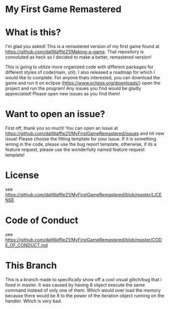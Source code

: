 # My First Game Remastered

# What is this?
I'm glad you asked! This is a remastered version of my first game found at https://github.com/datWaffle21/Making-a-game. That repository is convoluted as heck so I decided to make a better, remastered version!

This is going to utilize more organized code with different packages for different styles of code(main, util). I also released a roadmap for which I would like to complete. For anyone thats interested, you can download the game and run it on eclipse (https://www.eclipse.org/downloads/) open the project and run the program! Any issues you find would be gladly appreciated! Please open new issues as you find them!

# Want to open an issue?
First  off, thank you so much! You can open an issue at https://github.com/datWaffle21/MyFirstGameRemastered/issues and hit new issue! Please choose the fitting template for your issue. If it is something wrong in the code, please use the bug report template, otherwise, if its a feature request, please use the wonderfully named feature request template!


# License
see https://github.com/datWaffle21/MyFirstGameRemastered/blob/master/LICENSE

# Code of Conduct
see https://github.com/datWaffle21/MyFirstGameRemastered/blob/master/CODE_OF_CONDUCT.md

# This Branch
This is a branch made to specifically show off a cool visual glitch/bug that i fixed in master. It was caused by having 8 object execute the same command instead of only one of them. Which would over load the memory because there would be 8 to the power of the iteration object running on the handler. Which is very bad. 
